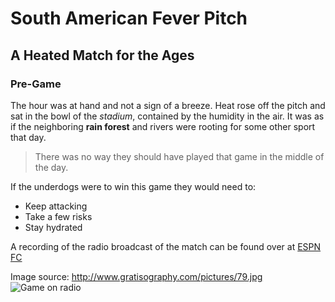 # South American Fever Pitch

## A Heated Match for the Ages

### Pre-Game

The hour was at hand and not a sign of a breeze. Heat rose off the pitch and sat in the bowl of the _stadium_, contained by the humidity in the air. It was as if the neighboring __rain forest__ and rivers were rooting for some other sport that day.

> There was no way they should have played that game in the middle of the day.

If the underdogs were to win this game they would need to:

* Keep attacking
* Take a few risks
* Stay hydrated

A recording of the radio broadcast of the match can be found over at [ESPN FC][Link1]

Image source: <http://www.gratisography.com/pictures/79.jpg>
![Game on radio][Image1]

[Link1]: http://www.espnfc.us/ "The Radio Broadcast"
[Image1]: http://www.gratisography.com/pictures/79.jpg
